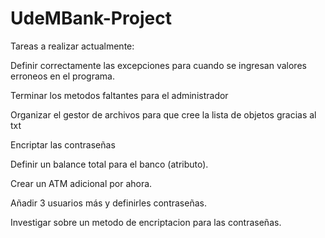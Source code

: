 # UdeMBank-Project

Tareas a realizar actualmente:

Definir correctamente las excepciones para cuando se ingresan valores erroneos en el programa.

Terminar los metodos faltantes para el administrador

Organizar el gestor de archivos para que cree la lista de objetos gracias al txt

Encriptar las contraseñas

Definir un balance total para el banco (atributo).

Crear un ATM adicional por ahora.

Añadir 3 usuarios más y definirles contraseñas.

Investigar sobre un metodo de encriptacion para las contraseñas.
